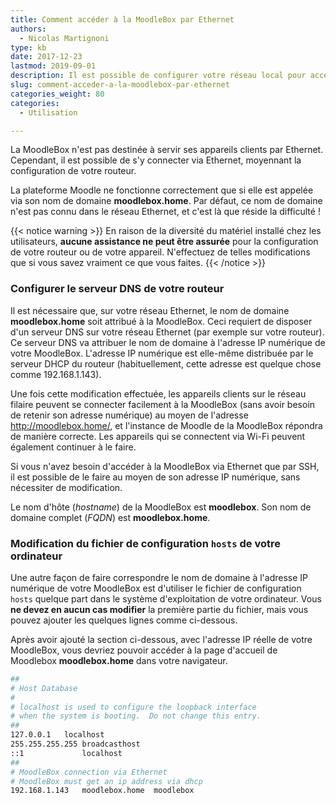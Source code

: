 ```yaml
---
title: Comment accéder à la MoodleBox par Ethernet
authors:
  - Nicolas Martignoni
type: kb
date: 2017-12-23
lastmod: 2019-09-01
description: Il est possible de configurer votre réseau local pour accéder à la MoodleBox au moyen d'une connexion Ethernet
slug: comment-acceder-a-la-moodlebox-par-ethernet
categories_weight: 80
categories:
  - Utilisation

---
```

La MoodleBox n'est pas destinée à servir ses appareils clients par Ethernet. Cependant, il est possible de s'y connecter via Ethernet, moyennant la configuration de votre routeur.

La plateforme Moodle ne fonctionne correctement que si elle est appelée via son nom de domaine __moodlebox.home__. Par défaut, ce nom de domaine n'est pas connu dans le réseau Ethernet, et c'est là que réside la difficulté !

{{< notice warning >}}
En raison de la diversité du matériel installé chez les utilisateurs, __aucune assistance ne peut être assurée__ pour la configuration de votre routeur ou de votre appareil. N'effectuez de telles modifications que si vous savez vraiment ce que vous faites.
{{< /notice >}}

### Configurer le serveur DNS de votre routeur

Il est nécessaire que, sur votre réseau Ethernet, le nom de domaine __moodlebox.home__ soit attribué à la MoodleBox. Ceci requiert de disposer d'un serveur DNS sur votre réseau Ethernet (par exemple sur votre routeur). Ce serveur DNS va attribuer le nom de domaine à l'adresse IP numérique de votre MoodleBox. L'adresse IP numérique est elle-même distribuée par le serveur DHCP du routeur (habituellement, cette adresse est quelque chose comme 192.168.1.143).

Une fois cette modification effectuée, les appareils clients sur le réseau filaire peuvent se connecter facilement à la MoodleBox (sans avoir besoin de retenir son adresse numérique) au moyen de l'adresse http://moodlebox.home/, et l'instance de Moodle de la MoodleBox répondra de manière correcte. Les appareils qui se connectent via Wi-Fi peuvent également continuer à le faire.

Si vous n'avez besoin d'accéder à la MoodleBox via Ethernet que par SSH, il est possible de le faire au moyen de son adresse IP numérique, sans nécessiter de modification.

Le nom d'hôte (_hostname_) de la MoodleBox est __moodlebox__. Son nom de domaine complet (_FQDN_) est __moodlebox.home__.

### Modification du fichier de configuration `hosts` de votre ordinateur

Une autre façon de faire correspondre le nom de domaine à l'adresse IP numérique de votre MoodleBox est d'utiliser le fichier de configuration `hosts` quelque part dans le système d'exploitation de votre ordinateur. Vous __ne devez en aucun cas modifier__ la première partie du fichier, mais vous pouvez ajouter les quelques lignes comme ci-dessous.

Après avoir ajouté la section ci-dessous, avec l'adresse IP réelle de votre MoodleBox, vous devriez pouvoir accéder à la page d'accueil de Moodlebox __moodlebox.home__ dans votre navigateur.

```bash
##
# Host Database
#
# localhost is used to configure the loopback interface
# when the system is booting.  Do not change this entry.
##
127.0.0.1	localhost
255.255.255.255	broadcasthost
::1             localhost
##
# MoodleBox connection via Ethernet
# MoodleBox must get an ip address via dhcp
192.168.1.143	moodlebox.home	moodlebox
```
